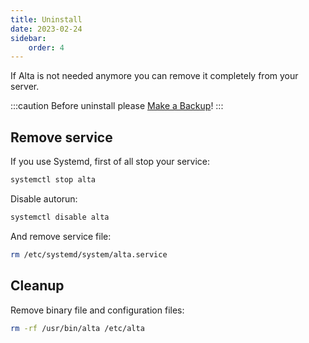 ```yaml
---
title: Uninstall
date: 2023-02-24
sidebar:
    order: 4
---
```


If Alta is not needed anymore you can remove it completely from your server.

:::caution
Before uninstall please [Make a Backup](/en/alta/admin-guide/backup)!
:::

## Remove service

If you use Systemd, first of all stop your service:

```sh
systemctl stop alta
```

Disable autorun:

```sh
systemctl disable alta
```

And remove service file:

```sh
rm /etc/systemd/system/alta.service
```

## Cleanup

Remove binary file and configuration files:

```sh
rm -rf /usr/bin/alta /etc/alta
```
